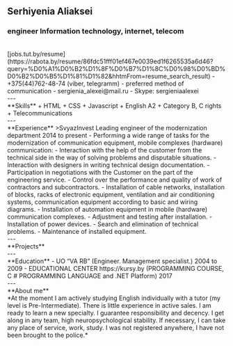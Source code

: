 ## Serhiyenia Aliaksei 
### engineer Information technology, internet, telecom 
<br/> 
[jobs.tut.by/resume](https://rabota.by/resume/86fdc51fff01ef467e0039ed1f6265535a6d46?query=%D0%A1%D0%B2%D1%8F%D0%B7%D1%8C%D0%98%D0%BD%D0%B2%D0%B5%D1%81%D1%82&hhtmFrom=resume_search_result) 
- +375(44)762-48-74 (viber, telegramm) - preferred method of communication 
- sergienia_alexei@mail.ru 
- Skype: sergieniaalexei 
<br/>
--- 
<br/> 
**Skills** 
+ HTML 
+ CSS 
+ Javascript 
+ English A2 
+ Category B, C rights 
+ Telecommunications 
<br/>
--- 
<br/> 
**Experience** 
>SvyazInvest Leading engineer of the modernization department 2014 to present 
- Performing a wide range of tasks for the modernization of communication equipment, mobile complexes (hardware) communication: 
- Interaction with the help of the customer from the technical side in the way of solving problems and disputable situations. 
- Interaction with designers in writing technical design documentation. 
- Participation in negotiations with the Customer on the part of the engineering service. 
- Control over the performance and quality of work of contractors and subcontractors. 
- Installation of cable networks, installation of blocks, racks of electronic equipment, ventilation and air conditioning systems, communication equipment according to basic and wiring diagrams. 
- Installation of automation equipment in mobile (hardware) communication complexes. 
- Adjustment and testing after installation. 
- Installation of power devices. 
- Search and elimination of technical problems. 
- Maintenance of installed equipment. 
<br/>
--- 
<br/> 
**Projects** 
<br/>
--- 
<br/> 
**Education** 
- UO “VA RB” (Engineer. Management specialist.) 2004 to 2009 
- EDUCATIONAL CENTER https://kursy.by (PROGRAMMING COURSE, C # PROGRAMMING LANGUAGE and .NET Platform) 2017 
<br/>
--- 
<br/> 
**About me** 
<br/> 
*At the moment I am actively studying English individually with a tutor (my level is Pre-Intermediate). There is little experience in active sales. I am ready to learn a new specialty. I guarantee responsibility and decency. I get along in any team, high neuropsychological stability. If necessary, I can take any place of service, work, study. I was not registered anywhere, I have not been brought to the police.*
<br/>